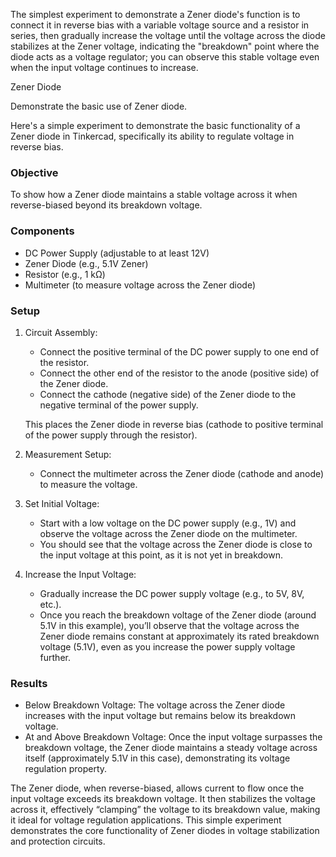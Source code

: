 The simplest experiment to demonstrate a Zener diode's function is to connect it in reverse bias with a variable voltage source and a resistor in series, then gradually increase the voltage until the voltage across the diode stabilizes at the Zener voltage, indicating the "breakdown" point where the diode acts as a voltage regulator; you can observe this stable voltage even when the input voltage continues to increase.

Zener Diode

Demonstrate the basic use of Zener diode.

Here's a simple experiment to demonstrate the basic functionality of a Zener diode in Tinkercad, specifically its ability to regulate voltage in reverse bias.

### Objective

To show how a Zener diode maintains a stable voltage across it when reverse-biased beyond its breakdown voltage.

### Components

- DC Power Supply (adjustable to at least 12V)
- Zener Diode (e.g., 5.1V Zener)
- Resistor (e.g., 1 kΩ)
- Multimeter (to measure voltage across the Zener diode)

### Setup

1. Circuit Assembly:
   - Connect the positive terminal of the DC power supply to one end of the resistor.
   - Connect the other end of the resistor to the anode (positive side) of the Zener diode.
   - Connect the cathode (negative side) of the Zener diode to the negative terminal of the power supply.

   This places the Zener diode in reverse bias (cathode to positive terminal of the power supply through the resistor).

2. Measurement Setup:
   - Connect the multimeter across the Zener diode (cathode and anode) to measure the voltage.

3. Set Initial Voltage:
   - Start with a low voltage on the DC power supply (e.g., 1V) and observe the voltage across the Zener diode on the multimeter.
   - You should see that the voltage across the Zener diode is close to the input voltage at this point, as it is not yet in breakdown.

4. Increase the Input Voltage:
   - Gradually increase the DC power supply voltage (e.g., to 5V, 8V, etc.).
   - Once you reach the breakdown voltage of the Zener diode (around 5.1V in this example), you’ll observe that the voltage across the Zener diode remains constant at approximately its rated breakdown voltage (5.1V), even as you increase the power supply voltage further.

### Results

- Below Breakdown Voltage: The voltage across the Zener diode increases with the input voltage but remains below its breakdown voltage.
- At and Above Breakdown Voltage: Once the input voltage surpasses the breakdown voltage, the Zener diode maintains a steady voltage across itself (approximately 5.1V in this case), demonstrating its voltage regulation property.

The Zener diode, when reverse-biased, allows current to flow once the input voltage exceeds its breakdown voltage. It then stabilizes the voltage across it, effectively “clamping” the voltage to its breakdown value, making it ideal for voltage regulation applications. This simple experiment demonstrates the core functionality of Zener diodes in voltage stabilization and protection circuits.
